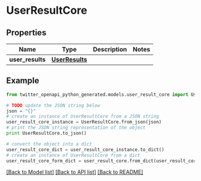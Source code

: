 # UserResultCore


## Properties
Name | Type | Description | Notes
------------ | ------------- | ------------- | -------------
**user_results** | [**UserResults**](UserResults.md) |  | 

## Example

```python
from twitter_openapi_python_generated.models.user_result_core import UserResultCore

# TODO update the JSON string below
json = "{}"
# create an instance of UserResultCore from a JSON string
user_result_core_instance = UserResultCore.from_json(json)
# print the JSON string representation of the object
print UserResultCore.to_json()

# convert the object into a dict
user_result_core_dict = user_result_core_instance.to_dict()
# create an instance of UserResultCore from a dict
user_result_core_form_dict = user_result_core.from_dict(user_result_core_dict)
```
[[Back to Model list]](../README.md#documentation-for-models) [[Back to API list]](../README.md#documentation-for-api-endpoints) [[Back to README]](../README.md)


